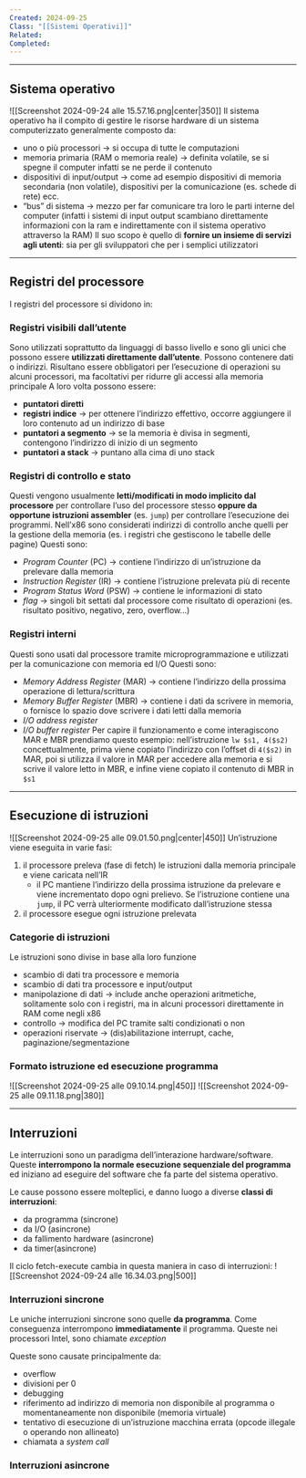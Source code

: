 ```yaml
---
Created: 2024-09-25
Class: "[[Sistemi Operativi]]"
Related: 
Completed:
---
```

---
## Sistema operativo
![[Screenshot 2024-09-24 alle 15.57.16.png|center|350]]
Il sistema operativo ha il compito di  gestire le risorse hardware di un sistema computerizzato generalmente composto da:
- uno o più processori → si occupa di tutte le computazioni
- memoria primaria (RAM o memoria reale) → definita volatile, se si spegne il computer infatti se ne perde il contenuto
- dispositivi  di input/output → come ad esempio dispositivi di memoria secondaria (non volatile), dispositivi per la comunicazione (es. schede di rete) ecc.
- “bus” di sistema → mezzo per far comunicare tra loro le parti interne del computer (infatti i sistemi di input output scambiano direttamente informazioni con la ram e indirettamente con il sistema operativo attraverso la RAM)
Il suo scopo è quello di **fornire un insieme di servizi agli utenti**: sia per gli sviluppatori che per i semplici utilizzatori

---
## Registri del processore
I registri del processore si dividono in:
### Registri visibili dall’utente
Sono utilizzati soprattutto da linguaggi di basso livello e sono gli unici che possono essere **utilizzati direttamente dall’utente**. Possono contenere dati o indirizzi.
Risultano essere obbligatori per l’esecuzione di operazioni su alcuni processori, ma facoltativi per ridurre gli accessi alla memoria principale
A loro volta possono essere:
- **puntatori diretti**
- **registri indice** → per ottenere l’indirizzo effettivo, occorre aggiungere il loro contenuto ad un indirizzo di base
- **puntatori a segmento** → se la memoria è divisa in segmenti, contengono l’indirizzo di inizio di un segmento
- **puntatori a stack** → puntano alla cima di uno stack

### Registri di controllo e stato
Questi vengono usualmente **letti/modificati in modo implicito dal processore** per controllare l’uso del processore stesso **oppure da opportune istruzioni assembler** (es. `jump`) per controllare l’esecuzione dei programmi.
Nell’x86 sono considerati indirizzi di controllo anche quelli per la gestione della memoria (es. i registri che gestiscono le tabelle delle pagine)
Questi sono:
- *Program Counter* (PC) → contiene l’indirizzo di un’istruzione da prelevare dalla memoria
- *Instruction Register* (IR) → contiene l’istruzione prelevata più di recente
- *Program Status Word* (PSW) → contiene le informazioni di stato 
- *flag* → singoli bit settati dal processore come risultato di operazioni (es. risultato positivo, negativo, zero, overflow…)

### Registri interni
Questi sono usati dal processore tramite microprogrammazione e utilizzati per la comunicazione con memoria ed I/O
Questi sono:
- *Memory Address Register* (MAR) → contiene l’indirizzo della prossima operazione di lettura/scrittura
- *Memory Buffer Register* (MBR) → contiene i dati da scrivere in memoria, o fornisce lo spazio dove scrivere i dati letti dalla memoria
- *I/O address register*
- *I/O buffer register*
Per capire il funzionamento e come interagiscono MAR e MBR prendiamo questo esempio: nell’istruzione `lw $s1, 4($s2)` concettualmente, prima viene copiato l’indirizzo con l’offset di `4($s2)` in MAR, poi si utilizza il valore in MAR per accedere alla memoria e si scrive il valore letto in MBR, e infine viene copiato il contenuto di MBR in `$s1`

---
## Esecuzione di istruzioni
![[Screenshot 2024-09-25 alle 09.01.50.png|center|450]]
Un’istruzione viene eseguita in varie fasi:
1. il processore preleva (fase di fetch) le istruzioni dalla memoria principale e viene caricata nell’IR
	- il PC mantiene l’indirizzo della prossima istruzione da prelevare e viene incrementato dopo ogni prelievo. Se l’istruzione contiene una `jump`, il PC verrà ulteriormente modificato dall’istruzione stessa
3. il processore esegue ogni istruzione prelevata

### Categorie di istruzioni
Le istruzioni sono divise in base alla loro funzione
- scambio di dati tra processore e memoria
- scambio  di dati tra processore e input/output
- manipolazione di dati → include anche operazioni aritmetiche, solitamente solo con i registri, ma in alcuni processori direttamente in RAM come negli x86
- controllo → modifica del PC tramite salti condizionati o non
- operazioni riservate → (dis)abilitazione interrupt, cache, paginazione/segmentazione

### Formato istruzione ed esecuzione programma
![[Screenshot 2024-09-25 alle 09.10.14.png|450]]
![[Screenshot 2024-09-25 alle 09.11.18.png|380]]

---
## Interruzioni
Le interruzioni sono un paradigma dell’interazione hardware/software. Queste **interrompono la normale esecuzione sequenziale del programma** ed iniziano ad eseguire del software che fa parte del sistema operativo.

Le cause possono essere molteplici, e danno luogo a diverse **classi di interruzioni**:
- da programma (sincrone)
- da I/O (asincrone)
- da fallimento hardware (asincrone)
- da timer(asincrone)

Il ciclo fetch-execute cambia in questa maniera in caso di interruzioni:
![[Screenshot 2024-09-24 alle 16.34.03.png|500]]

### Interruzioni sincrone
Le uniche interruzioni sincrone sono quelle **da programma**. Come conseguenza interrompono **immediatamente** il programma. Queste nei processori Intel, sono chiamate *exception*

Queste sono causate principalmente da:
- overflow
- divisioni per 0
- debugging
- riferimento ad indirizzo di memoria non disponibile al programma o momentaneamente non disponibile (memoria virtuale)
- tentativo di esecuzione di un’istruzione macchina errata (opcode illegale o operando non allineato)
- chiamata a *system call*

### Interruzioni asincrone
